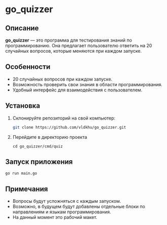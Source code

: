 # go_quizzer

## Описание

**go_quizzer** — это программа для тестирования знаний по программированию. Она предлагает пользователю ответить на 20 случайных вопросов, которые меняются при каждом запуске.

## Особенности

- 20 случайных вопросов при каждом запуске.
- Возможность проверить свои знания в области программирования.
- Удобный интерфейс для взаимодействия с пользователем.

## Установка

1. Склонируйте репозиторий на свой компьютер:
   ```bash
   git clone https://github.com/vldkhu/go_quizzer.git
   ```
2. Перейдите в директорию проекта
    ```
    cd go_quizzer/cmd/quiz
    ```
## Запуск приложения
    
    go run main.go
 
## Примечания

- Вопросы будут усложняться с каждым запуском.
- Возможно, в будущем будут добавлены отдельные блоки по направлениям и языкам программирования.
- На данный момент это рабочий макет.